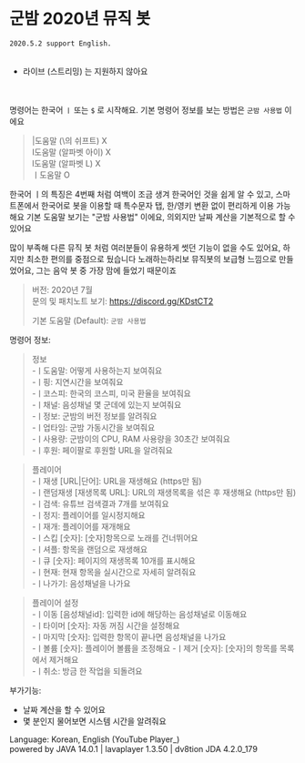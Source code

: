# 군밤 2020년 뮤직 봇

`2020.5.2 support English.`<br><br>

* 라이브 (스트리밍) 는 지원하지 않아요<br>

<br><br>
명령어는 한국어 `ㅣ` 또는 `$` 로 시작해요. 기본 명령어 정보를 보는 방법은 `군밤 사용법` 이에요<br>
> |도움말 (\의 쉬프트) X <br>
> I도움말 (알파벳 아이) X <br>
> l도움말 (알파벳 L) X <br>
> ㅣ도움말 O

한국어 ㅣ의 특징은 4번째 처럼 여백이 조금 생겨 한국어인 것을 쉽게 알 수 있고, 스마트폰에서 한국어로 봇을 이용할 때 특수문자 탭, 한/영키 변환 없이 편리하게 이용 가능해요
기본 도움말 보기는 "군밤 사용법" 이에요, 의외지만 날짜 계산을 기본적으로 할 수 있어요

많이 부족해 다른 뮤직 봇 처럼 여러분들이 유용하게 썻던 기능이 없을 수도 있어요, 하지만 최소한 편의를 중점으로 뒀습니다
노래하는하리보 뮤직봇의 보급형 느낌으로 만들었어요, 그는 음악 봇 중 가장 맘에 들었기 때문이죠

>버전: 2020년 7월  <br>
>문의 및 패치노트 보기: https://discord.gg/KDstCT2
>
>기본 도움말 (Default): `군밤 사용법`

명령어 정보: <br>
>정보<br>
>-ㅣ도움말: 어떻게 사용하는지 보여줘요 <br>
>-ㅣ핑: 지연시간을 보여줘요 <br>
>-ㅣ코스피: 한국의 코스피, 미국 환율을 보여줘요 <br>
>-ㅣ채널: 음성채널 몇 군데에 있는지 보여줘요 <br>
>-ㅣ정보: 군밤의 버전 정보를 알려줘요 <br>
>-ㅣ업타임: 군밤 가동시간을 보여줘요 <br>
>-ㅣ사용량: 군밤이의 CPU, RAM 사용량을 30초간 보여줘요 <br>
>-ㅣ후원: 페이팔로 후원할 URL을 알려줘요 <br>

>플레이어<br>
>-ㅣ재생 [URL|단어]: URL을 재생해요 (https만 됨) <br>
>-ㅣ랜덤재생 [재생목록 URL]: URL의 재생목록을 섞은 후 재생해요 (https만 됨) <br>
>-ㅣ검색: 유튜브 검색결과 7개를 보여줘요 <br>
>-ㅣ정지: 플레이어를 일시정지해요 <br>
>-ㅣ재개: 플레이어를 재개해요 <br>
>-ㅣ스킵 [숫자]: [숫자]항목으로 노래를 건너뛰어요 <br>
>-ㅣ셔플: 항목을 랜덤으로 재생해요 <br>
>-ㅣ큐 [숫자]: 페이지의 재생목록 10개를 표시해요 <br>
>-ㅣ현재: 현재 항목을 실시간으로 자세히 알려줘요 <br>
>-ㅣ나가기: 음성채널을 나가요 <br>

>플레이어 설정<br>
>-ㅣ이동 [음성채널id]: 입력한 id에 해당하는 음성채널로 이동해요 <br>
>-ㅣ타이머 [숫자]: 자동 꺼짐 시간을 설정해요 <br>
>-ㅣ마지막 [숫자]: 입력한 항목이 끝나면 음성채널을 나가요 <br>
>-ㅣ볼륨 [숫자]: 플레이어 볼륨을 조정해요
>-ㅣ제거 [숫자]: [숫자]의 항목를 목록에서 제거해요 <br>
>-ㅣ취소: 방금 한 작업을 되돌려요 <br>


부가기능: 
 - 날짜 계산을 할 수 있어요
 - 몇 분인지 물어보면 시스템 시간을 알려줘요
 
 Language: Korean, English (YouTube Player_) <br>
 powered by JAVA 14.0.1 | lavaplayer 1.3.50 | dv8tion JDA 4.2.0_179
